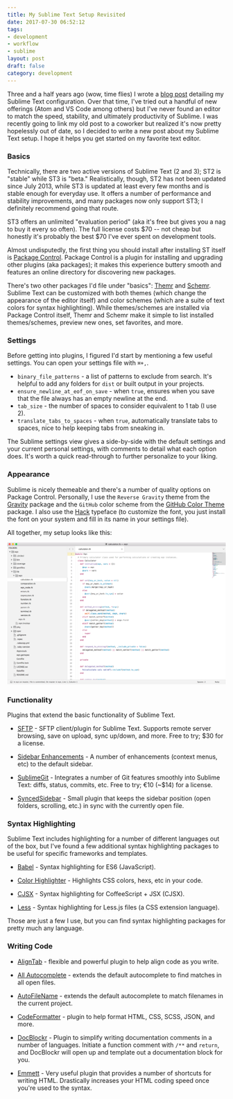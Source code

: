 ```yaml
---
title: My Sublime Text Setup Revisited
date: 2017-07-30 06:52:12
tags:
- development
- workflow
- sublime
layout: post
draft: false
category: development
---
```


Three and a half years ago (wow, time flies) I wrote a [blog post](https://schneider.dev/blog/my-sublime-text-setup.html) detailing my Sublime Text configuration. Over that time, I've tried out a handful of new offerings (Atom and VS Code among others) but I've never found an editor to match the speed, stability, and ultimately productivity of Sublime. I was recently going to link my old post to a coworker but realized it's now pretty hopelessly out of date, so I decided to write a new post about my Sublime Text setup. I hope it helps you get started on my favorite text editor.

### Basics

Technically, there are two active versions of Sublime Text (2 and 3); ST2 is "stable" while ST3 is "beta." Realistically, though, ST2 has not been updated since July 2013, while ST3 is updated at least every few months and is stable enough for everyday use. It offers a number of performance and stability improvements, and many packages now only support ST3; I definitely recommend going that route.

ST3 offers an unlimited "evaluation period" (aka it's free but gives you a nag to buy it every so often). The full license costs $70 -- not cheap but honestly it's probably the best $70 I've ever spent on development tools.

Almost undisputedly, the first thing you should install after installing ST itself is [Package Control](https://packagecontrol.io/). Package Control is a plugin for installing and upgrading other plugins (aka packages); it makes this experience buttery smooth and features an online directory for discovering new packages.

There's two other packages I'd file under "basics": [Themr](https://packagecontrol.io/packages/Themr) and [Schemr](https://packagecontrol.io/packages/Themr). Sublime Text can be customized with both themes (which change the appearance of the editor itself) and color schemes (which are a suite of text colors for syntax highlighting). While themes/schemes are installed via Package Control itself, Themr and Schemr make it simple to list installed themes/schemes, preview new ones, set favorites, and more.

### Settings

Before getting into plugins, I figured I'd start by mentioning a few useful settings. You can open your settings file with `⌘+,`.

* `binary_file_patterns` - a list of patterns to exclude from search. It's helpful to add any folders for `dist` or built output in your projects.
* `ensure_newline_at_eof_on_save` - when `true`, ensures when you save that the file always has an empty newline at the end.
* `tab_size` - the number of spaces to consider equivalent to 1 tab (I use 2).
* `translate_tabs_to_spaces` - when `true`, automatically translate tabs to spaces, nice to help keeping tabs from sneaking in.

The Sublime settings view gives a side-by-side with the default settings and your current personal settings, with comments to detail what each option does. It's worth a quick read-through to further personalize to your liking.

### Appearance

Sublime is nicely themeable and there's a number of quality options on Package Control. Personally, I use the `Reverse Gravity` theme from the [Gravity](https://packagecontrol.io/packages/Theme%20-%20Gravity) package and the `GitHub` color scheme from the [GitHub Color Theme](https://packagecontrol.io/packages/Github%20Color%20Theme) package. I also use the [Hack](https://github.com/chrissimpkins/Hack) typeface (to customize the font, you just install the font on your system and fill in its name in your settings file).

All together, my setup looks like this:

![Screenshot of Sublime Text](./sublime.png)

### Functionality

Plugins that extend the basic functionality of Sublime Text.

- [SFTP](https://packagecontrol.io/packages/SFTP) - SFTP client/plugin for Sublime Text.  Supports remote server browsing, save on upload, sync up/down, and more.  Free to try; $30 for a license.

- [Sidebar Enhancements](https://packagecontrol.io/packages/SideBarEnhancements) - A number of enhancements (context menus, etc) to the default sidebar.

- [SublimeGit](https://packagecontrol.io/packages/SublimeGit) - Integrates a number of Git features smoothly into Sublime Text: diffs, status, commits, etc.  Free to try; €10 (~$14) for a license.

- [SyncedSidebar](https://packagecontrol.io/packages/SyncedSideBar) - Small plugin that keeps the sidebar position (open folders, scrolling, etc.) in sync with the currently open file.

### Syntax Highlighting

Sublime Text includes highlighting for a number of different languages out of the box, but I've found a few additional syntax highlighting packages to be useful for specific frameworks and templates.

- [Babel](https://packagecontrol.io/packages/Babel) - Syntax highlighting for ES6 (JavaScript).

- [Color Highlighter](https://packagecontrol.io/packages/Color%20Highlighter) - Highlights CSS colors, hexs, etc in your code.

- [CJSX](https://packagecontrol.io/packages/CJSX%20Syntax) - Syntax highlighting for CoffeeScript + JSX (CJSX).

- [Less](https://github.com/danro/LESS-sublime) - Syntax highlighting for Less.js files (a CSS extension language).

Those are just a few I use, but you can find syntax highlighting packages for pretty much any language.

### Writing Code

- [AlignTab](https://packagecontrol.io/packages/AlignTab) - flexible and powerful plugin to help align code as you write.

- [All Autocomplete](https://packagecontrol.io/packages/All%20Autocomplete) - extends the default autocomplete to find matches in all open files.

- [AutoFileName](https://packagecontrol.io/packages/AutoFileName) - extends the default autocomplete to match filenames in the current project.

- [CodeFormatter](https://packagecontrol.io/packages/CodeFormatter) - plugin to help format HTML, CSS, SCSS, JSON, and more.

- [DocBlockr](https://github.com/spadgos/sublime-jsdocs) - Plugin to simplify writing documentation comments in a number of languages. Initiate a function comment with `/**` and `return`, and DocBlockr will open up and template out a documentation block for you.

- [Emmett](https://github.com/sergeche/emmet-sublime) - Very useful plugin that provides a number of shortcuts for writing HTML. Drastically increases your HTML coding speed once you're used to the syntax. 

